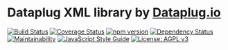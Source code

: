 # Dataplug XML library by [Dataplug.io](https://dataplug.io)

[![Build Status](https://img.shields.io/travis/dataplug-io/dataplug-xml.svg)](https://travis-ci.org/dataplug-io/dataplug-xml)
[![Coverage Status](https://img.shields.io/coveralls/github/dataplug-io/dataplug-xml.svg)](https://coveralls.io/github/dataplug-io/dataplug-xml?branch=master)
[![npm version](https://badge.fury.io/js/%40dataplug%2Fdataplug-xml.svg)](https://badge.fury.io/js/%40dataplug%2Fdataplug-xml)
[![Dependency Status](https://img.shields.io/librariesio/github/dataplug-io/dataplug-xml.svg)](https://github.com/dataplug-io/dataplug-xml)
[![Maintainability](https://api.codeclimate.com/v1/badges/5f0c07ca9bfcbca64e3e/maintainability)](https://codeclimate.com/github/dataplug-io/dataplug-xml/maintainability)
[![JavaScript Style Guide](https://img.shields.io/badge/code_style-standard-brightgreen.svg)](https://standardjs.com)
[![License: AGPL v3](https://img.shields.io/badge/License-AGPL%20v3-blue.svg)](https://www.gnu.org/licenses/agpl-3.0)
